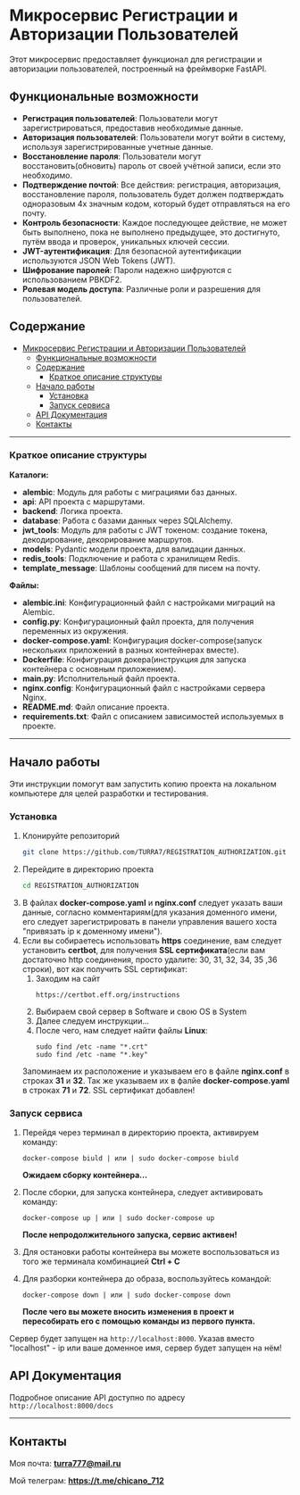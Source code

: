 # Микросервис Регистрации и Авторизации Пользователей

Этот микросервис предоставляет функционал для регистрации и авторизации пользователей, построенный на фреймворке FastAPI.

## Функциональные возможности

- **Регистрация пользователей**: Пользователи могут зарегистрироваться, предоставив необходимые данные.
- **Авторизация пользователей**: Пользователи могут войти в систему, используя зарегистрированные учетные данные.
- **Восстановление пароля**: Пользователи могут восстановить(обновить) пароль от своей учётной записи, если это необходимо.
- **Подтверждение почтой**: Все действия: регистрация, авторизация, восстановление пароля, пользователь будет должен подтверждать одноразовым 4х значным кодом, который будет отправляться на его почту.
- **Контроль безопасности**: Каждое последующее действие, не может быть выполнено, пока не выполнено предыдущее, это достигнуто, путём ввода и проверок, уникальных ключей сессии.
- **JWT-аутентификация**: Для безопасной аутентификации используются JSON Web Tokens (JWT).
- **Шифрование паролей**: Пароли надежно шифруются с использованием PBKDF2.
- **Ролевая модель доступа**: Различные роли и разрешения для пользователей.


## Содержание

- [Микросервис Регистрации и Авторизации Пользователей](#микросервис-регистрации-и-авторизации-пользователей)
  - [Функциональные возможности](#функциональные-возможности)
  - [Содержание](#содержание)
    - [Краткое описание структуры](#краткое-описание-структуры)
  - [Начало работы](#начало-работы)
    - [Установка](#установка)
    - [Запуск сервиса](#запуск-сервиса)
  - [API Документация](#api-документация)
  - [Контакты](#контакты)

___

### Краткое описание структуры

**Каталоги:**
* **alembic**: Модуль для работы с миграциями баз данных.
* **api**: API проекта с маршрутами.
* **backend**: Логика проекта.
* **database**: Работа с базами данных через SQLAlchemy.
* **jwt_tools**: Модуль для работы с JWT токеном: создание токена, декодирование, декорирование маршрутов.
* **models**: Pydantic модели проекта, для валидации данных.
* **redis_tools**: Подключение и работа с хранилищем Redis.
* **template_message**: Шаблоны сообщений для писем на почту.

**Файлы:**
* **alembic.ini**: Конфигурационный файл с настройками миграций на Alembic.
* **config.py**: Конфигурационный файл проекта, для получения переменных из окружения.
* **docker-compose.yaml**: Конфигурация docker-compose(запуск нескольких приложений в разных контейнерах вместе).
* **Dockerfile**: Конфигурация докера(инструкция для запуска контейнера с основным приложением).
* **main.py**: Исполнительный файл проекта.
* **nginx.config**: Конфигурационный файл с настройками сервера Nginx.
* **README.md**: Файл описание проекта.
* **requirements.txt**: Файл с описанием зависимостей используемых в проекте.

___

## Начало работы

Эти инструкции помогут вам запустить копию проекта на локальном компьютере для целей разработки и тестирования.


### Установка

1. Клонируйте репозиторий
    ```sh
    git clone https://github.com/TURRA7/REGISTRATION_AUTHORIZATION.git
    ```
2. Перейдите в директорию проекта
    ```sh
    cd REGISTRATION_AUTHORIZATION
    ```
3. В файлах **docker-compose.yaml** и **nginx.conf** следует указать ваши данные, согласно комментариям(для указания доменного имени, его следует зарегистрировать в панели управления вашего хоста "привязать ip к доменному имени").
4. Если вы собираетесь использовать **https** соединение, вам следует установить **certbot**, для получения **SSL сертификата**(если вам достаточно http соединения, просто удалите: 30, 31, 32, 34, 35 ,36 строки), вот как получить SSL сертификат:
    1. Заходим на сайт
         ```
         https://certbot.eff.org/instructions
         ```
    2. Выбираем свой сервер в Software и свою OS в System
    3. Далее следуем инструкции...
    4. После чего, нам следует найти файлы **Linux**:
        ```
        sudo find /etc -name "*.crt"
        sudo find /etc -name "*.key"
        ```
      Запоминаем их расположение и указываем его в файле **nginx.conf** в строках **31** и **32**. Так же указываем их в фалйе **docker-compose.yaml** в строках **71** и **72**. SSL сертификат добавлен!

### Запуск сервиса

1. Перейдя через терминал в директорию проекта, активируем команду:
    ```
    docker-compose biuld | или | sudo docker-compose biuld
    ```
    **Ожидаем сборку контейнера...**

2. После сборки, для запуска контейнера, следует активировать команду:
    ```
    docker-compose up | или | sudo docker-compose up
    ```
   **После непродолжительного запуска, сервис активен!**

3. Для остановки работы контейнера вы можете воспользоваться из того же терминала комбинацией **Ctrl + C**
4. Для разборки контейнера до образа, воспользуйтесь командой:
    ```
    docker-compose down | или | sudo docker-compose down
    ```
    **После чего вы можете вносить изменения в проект и пересобирать его с помощью команды из первого пункта.**



Сервер будет запущен на `http://localhost:8000`. Указав вместо "localhost" - ip или ваше доменное имя, сервер будет запущен на нём!

## API Документация

Подробное описание API доступно по адресу `http://localhost:8000/docs`

___

## Контакты

Моя почта: **turra777@mail.ru**

Мой телеграм: **https://t.me/chicano_712**

